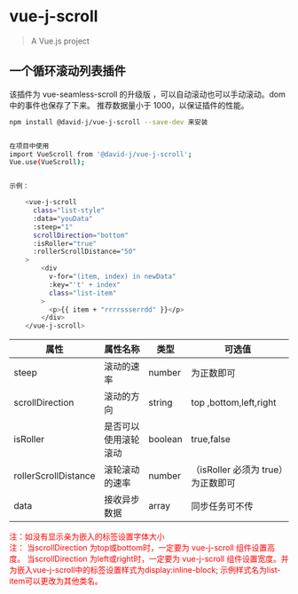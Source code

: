 # vue-j-scroll

> A Vue.js project

## 一个循环滚动列表插件

该插件为 vue-seamless-scroll 的升级版 ，可以自动滚动也可以手动滚动。dom 中的事件也保存了下来。
推荐数据量小于 1000，以保证插件的性能。

```bash
npm install @david-j/vue-j-scroll --save-dev 来安装


在项目中使用
import VueScroll from '@david-j/vue-j-scroll';
Vue.use(VueScroll);
```

```bash

示例：

    <vue-j-scroll
      class="list-style"
      :data="youData"
      :steep="1"
      scrollDirection="bottom"
      :isRoller="true"
      :rollerScrollDistance="50"
    >
        <div
          v-for="(item, index) in newData"
          :key="'t' + index"
          class="list-item"
        >
          <p>{{ item + "rrrrssserrdd" }}</p>
        </div>
    </vue-j-scroll>

```

| 属性   | 属性名称 | 类型   | 可选值 |
| ------ | -------- | ------ | ------ |
| steep  | 滚动的速率   | number | 为正数即可 |
| scrollDirection | 滚动的方向   | string | top ,bottom,left,right |
| isRoller | 是否可以使用滚轮滚动   | boolean |true,false |
| rollerScrollDistance | 滚轮滚动的速率   | number |（isRoller 必须为 true）为正数即可  |
| data | 接收异步数据   | array |同步任务可不传 |

<font color=#ff0000>注：如没有显示亲为嵌入的标签设置字体大小</font>
<br>
<font color=#ff0000>注： 当scrollDirection 为top或bottom时，一定要为 vue-j-scroll 组件设置高度。 当scrollDirection 为left或right时，一定要为 vue-j-scroll 组件设置宽度。并为嵌入vue-j-scroll中的标签设置样式为display:inline-block; 示例样式名为list-item可以更改为其他类名。</font>
